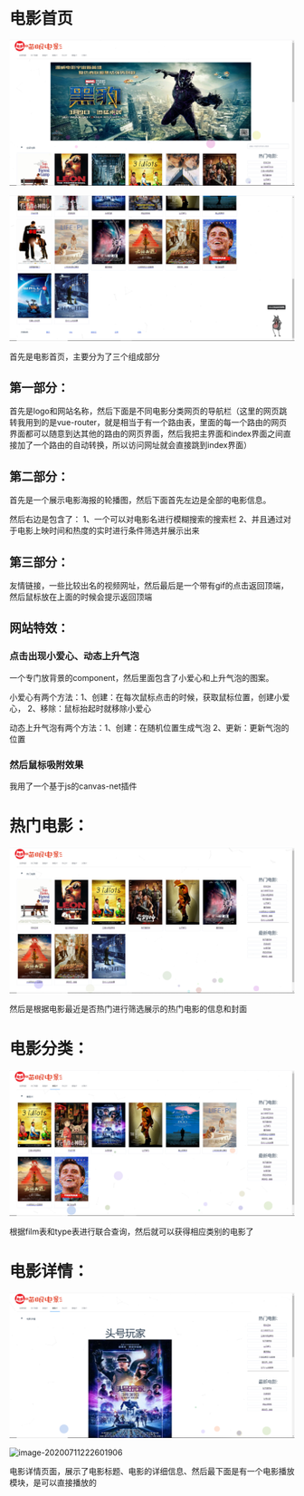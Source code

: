 # 电影首页

![image-20200711222117905](/assets/img/image-20200711222117905.png)

![image-20200711222146472](/assets/img/image-20200711222146472.png)

首先是电影首页，主要分为了三个组成部分

## 第一部分：

首先是logo和网站名称，然后下面是不同电影分类网页的导航栏（这里的网页跳转我用到的是vue-router，就是相当于有一个路由表，里面的每一个路由的网页界面都可以随意到达其他的路由的网页界面，然后我把主界面和index界面之间直接加了一个路由的自动转换，所以访问网址就会直接跳到index界面）

## 第二部分：

首先是一个展示电影海报的轮播图，然后下面首先左边是全部的电影信息。

然后右边是包含了：
1、一个可以对电影名进行模糊搜索的搜索栏
2、并且通过对于电影上映时间和热度的实时进行条件筛选并展示出来

## 第三部分：

友情链接，一些比较出名的视频网址，然后最后是一个带有gif的点击返回顶端，然后鼠标放在上面的时候会提示返回顶端

## 网站特效：

### 点击出现小爱心、动态上升气泡

一个专门放背景的component，然后里面包含了小爱心和上升气泡的图案。

小爱心有两个方法：1、创建：在每次鼠标点击的时候，获取鼠标位置，创建小爱心，
								   2、移除：鼠标抬起时就移除小爱心

动态上升气泡有两个方法：1、创建：在随机位置生成气泡
											   2、更新：更新气泡的位置

### 然后鼠标吸附效果

我用了一个基于js的canvas-net插件

# 热门电影：

![image-20200711222231303](/assets/img/image-20200711222231303.png)

然后是根据电影最近是否热门进行筛选展示的热门电影的信息和封面

# 电影分类：

![image-20200711222455250](/assets/img/image-20200711222455250.png)

根据film表和type表进行联合查询，然后就可以获得相应类别的电影了

# 电影详情：

![image-20200711222542910](/assets/img/image-20200711222542910.png)

![image-20200711222601906](C/assets/img/image-20200711222601906.png)

电影详情页面，展示了电影标题、电影的详细信息、然后最下面是有一个电影播放模块，是可以直接播放的
